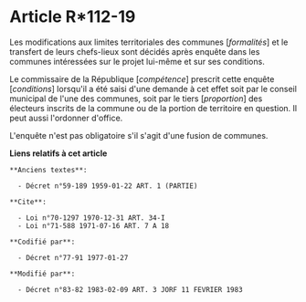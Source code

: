 # Article R*112-19

Les modifications aux limites territoriales des communes [*formalités*] et le transfert de leurs chefs-lieux sont décidés
après enquête dans les communes intéressées sur le projet lui-même et sur ses conditions.

Le commissaire de la République [*compétence*] prescrit cette enquête [*conditions*] lorsqu'il a été saisi d'une demande à
cet effet soit par le conseil municipal de l'une des communes, soit par le tiers [*proportion*] des électeurs inscrits de la
commune ou de la portion de territoire en question. Il peut aussi l'ordonner d'office.

L'enquête n'est pas obligatoire s'il s'agit d'une fusion de communes.

**Liens relatifs à cet article**

	**Anciens textes**:

	  - Décret n°59-189 1959-01-22 ART. 1 (PARTIE)

	**Cite**:

	  - Loi n°70-1297 1970-12-31 ART. 34-I
	  - Loi n°71-588 1971-07-16 ART. 7 A 18

	**Codifié par**:

	  - Décret n°77-91 1977-01-27

	**Modifié par**:

	  - Décret n°83-82 1983-02-09 ART. 3 JORF 11 FEVRIER 1983
